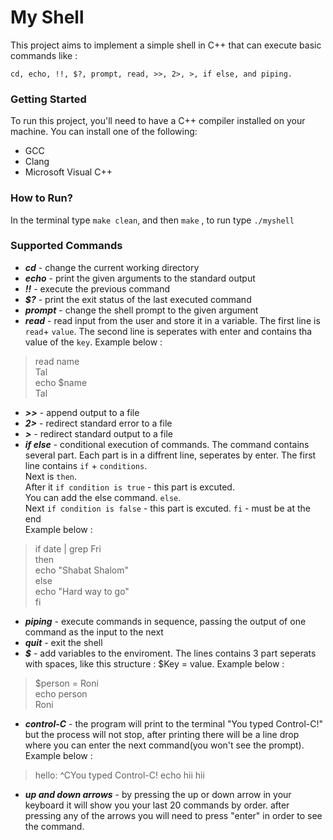 # My Shell

This project aims to implement a simple shell in C++ that can execute basic commands like :
```
cd, echo, !!, $?, prompt, read, >>, 2>, >, if else, and piping.
```

### Getting Started
To run this project, you'll need to have a C++ compiler installed on your machine. You can install one of the following:
- GCC
- Clang
- Microsoft Visual C++

### How to Run? 

In the terminal type `make clean`, and then `make` , to run type `./myshell` 

### Supported Commands
- ***cd*** - change the current working directory
- ***echo*** - print the given arguments to the standard output
- ***!!*** - execute the previous command
- ***$?*** - print the exit status of the last executed command
- ***prompt***  - change the shell prompt to the given argument
- ***read***  - read input from the user and store it in a variable. The first line is `read`+ `value`. The second line is seperates with enter and contains tha value of the `key`. Example below : 
> read name   
> Tal   
> echo $name   
> Tal     

- ***>>*** - append output to a file
- ***2>*** - redirect standard error to a file
- ***>*** - redirect standard output to a file
- ***if else*** - conditional execution of commands. The command contains several part. Each part is in a diffrent line, seperates by enter.
The first line contains `if` + `conditions`.     
Next is `then`.   
After it `if condition is true` - this part is excuted.  
You can add the else command. 
  `else`.  
  Next `if condition is false` - this part is excuted. 
  `fi` - must be at the end  
  Example below : 
> if date | grep Fri  
> then   
>   echo "Shabat Shalom"   
> else     
>     echo "Hard way to go"   
> fi 

- ***piping*** - execute commands in sequence, passing the output of one command as the input to the next
- ***quit*** - exit the shell
- ***$*** - add variables to the enviroment. The lines contains 3 part seperats with spaces, like this structure : $Key = value.  Example below : 
> $person =  Roni   
> echo person   
> Roni 

- ***control-C*** - the program will print to the terminal "You typed Control-C!" but the process will not stop, after printing there will be a line drop where you can enter the next command(you won't see the prompt). Example below :
> hello: ^CYou typed Control-C!
> echo hii
> hii 

- ***up and down arrows*** - by pressing the up or down arrow in your keyboard it will show you your last 20 commands by order. after pressing any of the arrows you will need to press "enter" in order to see the command.